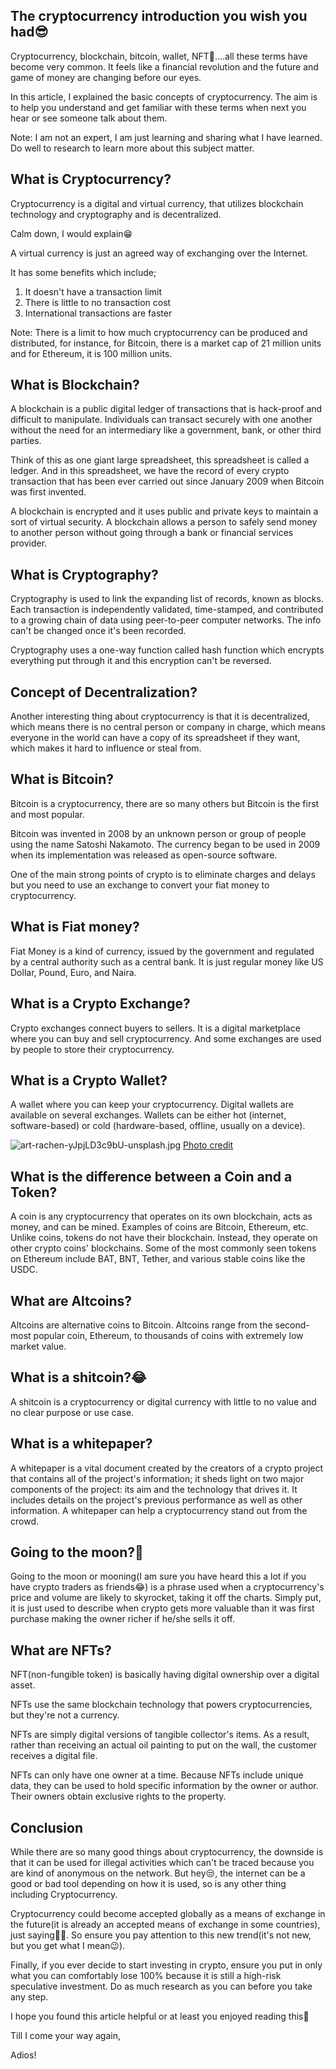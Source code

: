## The cryptocurrency introduction you wish you had😎

Cryptocurrency, blockchain, bitcoin, wallet, NFT🤯….all these terms have become very common. It feels like a financial revolution and the future and game of money are changing before our eyes. 

In this article, I explained the basic concepts of cryptocurrency. The aim is to help you understand and get familiar with these terms when next you hear or see someone talk about them. 

Note: I am not an expert, I am just learning and sharing what I have learned. Do well to research to learn more about this subject matter.

## What is Cryptocurrency?

Cryptocurrency is a digital and virtual currency, that utilizes blockchain technology and cryptography and is decentralized.

Calm down, I would explain😁

A virtual currency is just an agreed way of exchanging over the Internet.

It has some benefits which include;
1. It doesn't have a transaction limit
2. There is little to no transaction cost
3. International transactions are faster

Note: There is a limit to how much cryptocurrency can be produced and distributed, for instance, for Bitcoin, there is a market cap of 21 million units and for Ethereum, it is 100 million units.

## What is Blockchain?

A blockchain is a public digital ledger of transactions that is hack-proof and difficult to manipulate. Individuals can transact securely with one another without the need for an intermediary like a government, bank, or other third parties.

Think of this as one giant large spreadsheet, this spreadsheet is called a ledger. And in this spreadsheet, we have the record of every crypto transaction that has been ever carried out since January 2009 when Bitcoin was first invented. 

A blockchain is encrypted and it uses public and private keys to maintain a sort of virtual security. A blockchain allows a person to safely send money to another person without going through a bank or financial services provider.

## What is Cryptography?

Cryptography is used to link the expanding list of records, known as blocks. Each transaction is independently validated, time-stamped, and contributed to a growing chain of data using peer-to-peer computer networks. The info can't be changed once it's been recorded.

Cryptography uses a one-way function called hash function which encrypts everything put through it and this encryption can't be reversed.


## Concept of Decentralization?

Another interesting thing about cryptocurrency is that it is decentralized, which means there is no central person or company in charge, which means everyone in the world can have a copy of its spreadsheet if they want, which makes it hard to influence or steal from.  


## What is Bitcoin?

Bitcoin is a cryptocurrency, there are so many others but Bitcoin is the first and most popular.

Bitcoin was invented in 2008 by an unknown person or group of people using the name Satoshi Nakamoto. The currency began to be used in 2009 when its implementation was released as open-source software. 

One of the main strong points of crypto is to eliminate charges and delays but you need to use an exchange to convert your fiat money to cryptocurrency.

## What is Fiat money?

Fiat Money is a kind of currency, issued by the government and regulated by a central authority such as a central bank. It is just regular money like US Dollar, Pound, Euro, and Naira.

## What is a Crypto Exchange?

Crypto exchanges connect buyers to sellers.  It is a digital marketplace where you can buy and sell cryptocurrency. And some exchanges are used by people to store their cryptocurrency. 

## What is a Crypto Wallet?

A wallet where you can keep your cryptocurrency. Digital wallets are available on several exchanges. Wallets can be either hot (internet, software-based) or cold (hardware-based, offline, usually on a device).


![art-rachen-yJpjLD3c9bU-unsplash.jpg](https://cdn.hashnode.com/res/hashnode/image/upload/v1633468435086/SF4Y_fqjj.jpeg)
[Photo credit](https://unsplash.com/photos/yJpjLD3c9bU?utm_source=unsplash&utm_medium=referral&utm_content=creditShareLink)

## What is the difference between a Coin and a Token?

A coin is any cryptocurrency that operates on its own blockchain, acts as money, and can be mined. Examples of coins are Bitcoin, Ethereum, etc. Unlike coins, tokens do not have their blockchain. Instead, they operate on other crypto coins' blockchains. Some of the most commonly seen tokens on Ethereum include BAT, BNT, Tether, and various stable coins like the USDC. 

## What are Altcoins?
Altcoins are alternative coins to Bitcoin. Altcoins range from the second-most popular coin, Ethereum, to thousands of coins with extremely low market value.

## What is a shitcoin?😂
A shitcoin is a cryptocurrency or digital currency with little to no value and no clear purpose or use case.

## What is a whitepaper?

A whitepaper is a vital document created by the creators of a crypto project that contains all of the project's information; it sheds light on two major components of the project: its aim and the technology that drives it. It includes details on the project's previous performance as well as other information. A whitepaper can help a cryptocurrency stand out from the crowd.

## Going to the moon?🌚

Going to the moon or mooning(I am sure you have heard this a lot if you have crypto traders as friends😂) is a phrase used when a cryptocurrency's price and volume are likely to skyrocket, taking it off the charts. Simply put, it is just used to describe when crypto gets more valuable than it was first purchase making the owner richer if he/she sells it off.

## What are NFTs?

NFT(non-fungible token) is basically having digital ownership over a digital asset. 

NFTs use the same blockchain technology that powers cryptocurrencies, but they're not a currency.

NFTs are simply digital versions of tangible collector's items. As a result, rather than receiving an actual oil painting to put on the wall, the customer receives a digital file.

NFTs can only have one owner at a time. Because NFTs include unique data, they can be used to hold specific information by the owner or author. Their owners obtain exclusive rights to the property. 
 
## Conclusion
While there are so many good things about cryptocurrency, the downside is that it can be used for illegal activities which can't be traced because you are kind of anonymous on the network. But hey😒,  the internet can be a good or bad tool depending on how it is used, so is any other thing including Cryptocurrency. 

Cryptocurrency could become accepted globally as a means of exchange in the future(it is already an accepted means of exchange in some countries), just saying🤷‍♀️. So ensure you pay attention to this new trend(it's not new, but you get what I mean😉).

Finally, if you ever decide to start investing in crypto, ensure you put in only what you can comfortably lose 100% because it is still a high-risk speculative investment. Do as much research as you can before you take any step.

I hope you found this article helpful or at least you enjoyed reading this🤭

Till I come your way again,

Adios!

